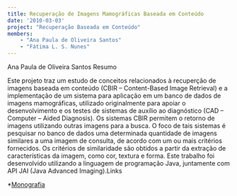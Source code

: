 ```yaml
---
title: Recuperação de Imagens Mamográficas Baseada em Conteúdo
date: '2010-03-03'
project: "Recuperação Baseada em Conteúdo"
members:
    - "Ana Paula de Oliveira Santos"
    - "Fátima L. S. Nunes"
---
```


Ana Paula de Oliveira Santos
Resumo

Este projeto traz um estudo de conceitos relacionados à recuperção de imagens baseada em conteúdo (CBIR – Content-Based Image Retrieval) e a implementação de um sistema para aplicação em um banco de dados de imagens mamográficas, utilizado originalmente para apoiar o desenvolvimento e os testes de sistemas de auxílio ao diagnóstico (CAD – Computer – Aided Diagnosis). Os sistemas CBIR permitem o retorno de imagens utilizando outras imagens para a busca. O foco de tais sistemas é pesquisar no banco de dados uma determinada quantidade de imagens similares a uma imagem de consulta, de acordo com um ou mais critérios fornecidos. Os critérios de similaridade são obtidos a partir da extração de características da imagem, como cor, textura e forma. Este trabalho foi desenvolvido utilizando a linguagem de programação Java, juntamente com API JAI (Java Advanced Imaging).Links
	
*[Monografia](/lapis/sites/default/files/AnaPaula.pdf)
